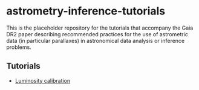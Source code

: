 # astrometry-inference-tutorials
This is the placeholder repository for the tutorials that accompany the Gaia DR2 paper describing
recommended practices for the use of astrometric data (in particular parallaxes) in astronomical
data analysis or inference problems.

## Tutorials

* [Luminosity calibration](./luminosity-calbration)
